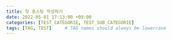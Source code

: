 ```yaml
---
title: 첫 포스팅 작성하기
date: 2022-05-01 17:13:00 +09:00
categories: [TEST_CATEGORIE, TEST_SUB_CATEGORIE]
tags: [TAG, TEST]     # TAG names should always be lowercase
---
```


